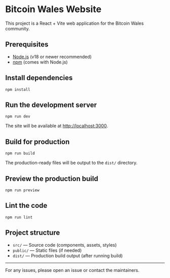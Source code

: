 # Bitcoin Wales Website

This project is a React + Vite web application for the Bitcoin Wales community.

## Prerequisites
- [Node.js](https://nodejs.org/) (v18 or newer recommended)
- [npm](https://www.npmjs.com/) (comes with Node.js)

## Install dependencies

```
npm install
```

## Run the development server

```
npm run dev
```

The site will be available at [http://localhost:3000](http://localhost:3000).

## Build for production

```
npm run build
```

The production-ready files will be output to the `dist/` directory.

## Preview the production build

```
npm run preview
```

## Lint the code

```
npm run lint
```

## Project structure
- `src/` — Source code (components, assets, styles)
- `public/` — Static files (if needed)
- `dist/` — Production build output (after running build)

---

For any issues, please open an issue or contact the maintainers.
